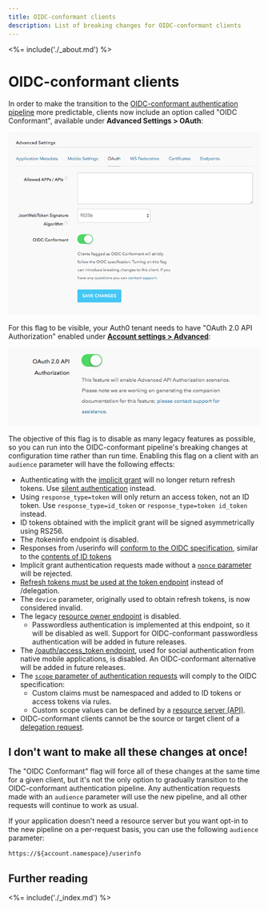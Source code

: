 ```yaml
---
title: OIDC-conformant clients
description: List of breaking changes for OIDC-conformant clients
---
```


<%= include('./_about.md') %>

# OIDC-conformant clients

In order to make the transition to the [OIDC-conformant authentication pipeline](/api-auth/tutorials/migration) more predictable, clients now include an option called "OIDC Conformant", available under **Advanced Settings > OAuth**:

![OIDC-conformant client setting](/media/articles/dashboard/oidc_conformant.png)

For this flag to be visible, your Auth0 tenant needs to have "OAuth 2.0 API Authorization" enabled under [**Account settings > Advanced**](${manage_url}/#/account/advanced):

[![OAuth 2.0 API Authorization setting](/media/articles/dashboard/oauth_api_authorization.png)](${manage_url}/#/account/advanced)

The objective of this flag is to disable as many legacy features as possible, so you can run into the OIDC-conformant pipeline's breaking changes at configuration time rather than run time.
Enabling this flag on a client with an `audience` parameter will have the following effects:

* Authenticating with the [implicit grant](/api-auth/tutorials/migration/implicit) will no longer return refresh tokens. Use [silent authentication](/api-auth/tutorials/silent-authentication) instead.
* Using `response_type=token` will only return an access token, not an ID token. Use `response_type=id_token` or `response_type=token id_token` instead.
* ID tokens obtained with the implicit grant will be signed asymmetrically using RS256.
* The /tokeninfo endpoint is disabled.
* Responses from /userinfo will [conform to the OIDC specification](https://openid.net/specs/openid-connect-core-1_0.html#UserInfoResponse), similar to the [contents of ID tokens](/api-auth/tutorials/migration/scope-custom-claims)
* Implicit grant authentication requests made without a [`nonce` parameter](/api-auth/tutorials/nonce) will be rejected.
* [Refresh tokens must be used at the token endpoint]() instead of /delegation.
* The `device` parameter, originally used to obtain refresh tokens, is now considered invalid.
* The legacy [resource owner endpoint](/api/authentication#database-ad-ldap-active-) is disabled.
    - Passwordless authentication is implemented at this endpoint, so it will be disabled as well.
      Support for OIDC-conformant passwordless authentication will be added in future releases.
* The [/oauth/access_token endpoint](/api/authentication#post-oauth-access_token), used for social authentication from native mobile applications, is disabled.
  An OIDC-conformant alternative will be added in future releases.
* The [`scope` parameter of authentication requests](/api-auth/tutorials/migration/scope-custom-claims) will comply to the OIDC specification:
    - Custom claims must be namespaced and added to ID tokens or access tokens via rules.
    - Custom scope values can be defined by a [resource server (API)](/api-auth/tutorials/migration/api-tokens).
* OIDC-conformant clients cannot be the source or target client of a [delegation request](/api-auth/tutorials/migration/delegation).

## I don't want to make all these changes at once!

The "OIDC Conformant" flag will force all of these changes at the same time for a given client, but it's not the only option to gradually transition to the OIDC-conformant authentication pipeline.
Any authentication requests made with an `audience` parameter will use the new pipeline, and all other requests will continue to work as usual.

If your application doesn't need a resource server but you want opt-in to the new pipeline on a per-request basis, you can use the following `audience` parameter:

```
https://${account.namespace}/userinfo
```

## Further reading

<%= include('./_index.md') %>
